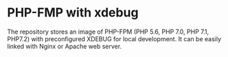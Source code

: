 # PHP-FMP with xdebug #

The repository stores an image of PHP-FPM (PHP 5.6, PHP 7.0, PHP 7.1, PHP7.2) with preconfigured XDEBUG for local development.
It can be easily linked with Nginx or Apache web server.
